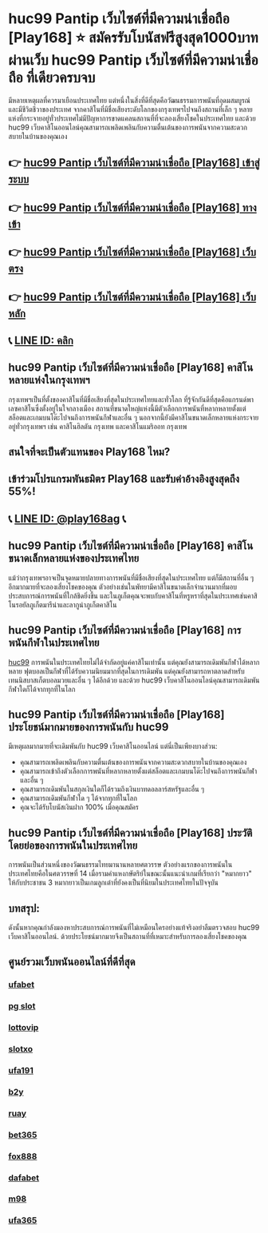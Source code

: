 
# huc99 Pantip เว็บไซต์ที่มีความน่าเชื่อถือ [Play168] ⭐ สมัครรับโบนัสฟรีสูงสุด1000บาท ผ่านเว็บ huc99 Pantip เว็บไซต์ที่มีความน่าเชื่อถือ ที่เดียวครบจบ

มีหลายเหตุผลที่ควรมาเยือนประเทศไทย แต่หนึ่งในสิ่งที่ดีที่สุดคือวัฒนธรรมการพนันที่อุดมสมบูรณ์และมีชีวิตชีวาของประเทศ จากคาสิโนที่มีชื่อเสียงระดับโลกของกรุงเทพฯไปจนถึงสถานที่เล็ก ๆ หลายแห่งที่กระจายอยู่ทั่วประเทศไม่มีปัญหาการขาดแคลนสถานที่ที่จะลองเสี่ยงโชคในประเทศไทย และด้วย huc99 เว็บคาสิโนออนไลน์คุณสามารถเพลิดเพลินกับความตื่นเต้นของการพนันจากความสะดวกสบายในบ้านของคุณเอง

## 👉 [huc99 Pantip เว็บไซต์ที่มีความน่าเชื่อถือ [Play168] เข้าสู่ระบบ](https://bit.ly/3TCj9rY)
## 👉 [huc99 Pantip เว็บไซต์ที่มีความน่าเชื่อถือ [Play168] ทางเข้า](https://bit.ly/3TCj9rY)
## 👉 [huc99 Pantip เว็บไซต์ที่มีความน่าเชื่อถือ [Play168] เว็บตรง](https://bit.ly/3TCj9rY)
## 👉 [huc99 Pantip เว็บไซต์ที่มีความน่าเชื่อถือ [Play168] เว็บหลัก](https://bit.ly/3TCj9rY)
## 📞 [LINE ID: คลิก](https://line.me/R/ti/p/@342mcrfd)

## huc99 Pantip เว็บไซต์ที่มีความน่าเชื่อถือ [Play168] คาสิโนหลายแห่งในกรุงเทพฯ

กรุงเทพฯเป็นที่ตั้งของคาสิโนที่มีชื่อเสียงที่สุดในประเทศไทยและทั่วโลก ที่รู้จักกันดีที่สุดคือแกรนด์พาเลซคาสิโนซึ่งตั้งอยู่ในใจกลางเมือง สถานที่ขนาดใหญ่แห่งนี้มีตัวเลือกการพนันที่หลากหลายตั้งแต่สล็อตและเกมบนโต๊ะไปจนถึงการพนันกีฬาและอื่น ๆ นอกจากนี้ยังมีคาสิโนขนาดเล็กหลายแห่งกระจายอยู่ทั่วกรุงเทพฯ เช่น คาสิโนฮิลตัน กรุงเทพ และคาสิโนแมริออท กรุงเทพ

## สนใจที่จะเป็นตัวแทนของ Play168 ไหม?
## เข้าร่วมโปรแกรมพันธมิตร Play168 และรับค่าอ้างอิงสูงสุดถึง 55%!
## 📞 [LINE ID: @play168ag](https://bit.ly/3RSGiFl) 📞

## huc99 Pantip เว็บไซต์ที่มีความน่าเชื่อถือ [Play168] คาสิโนขนาดเล็กหลายแห่งของประเทศไทย

แม้ว่ากรุงเทพฯอาจเป็นจุดหมายปลายทางการพนันที่มีชื่อเสียงที่สุดในประเทศไทย แต่ก็มีสถานที่อื่น ๆ อีกมากมายที่จะลองเสี่ยงโชคของคุณ ตัวอย่างเช่นในพัทยามีคาสิโนขนาดเล็กจํานวนมากที่มอบประสบการณ์การพนันที่ใกล้ชิดยิ่งขึ้น และในภูเก็ตคุณจะพบกับคาสิโนที่หรูหราที่สุดในประเทศเช่นคาสิโนรอยัลภูเก็ตมารีน่าและลากูน่าภูเก็ตคาสิโน

## huc99 Pantip เว็บไซต์ที่มีความน่าเชื่อถือ [Play168] การพนันกีฬาในประเทศไทย

[huc99](https://atom.io/packages/huc99) การพนันในประเทศไทยไม่ได้จํากัดอยู่แค่คาสิโนเท่านั้น แต่คุณยังสามารถเดิมพันกีฬาได้หลากหลาย ฟุตบอลเป็นกีฬาที่ได้รับความนิยมมากที่สุดในการเดิมพัน แต่คุณยังสามารถหาตลาดสําหรับเทนนิสบาสเก็ตบอลมวยและอื่น ๆ ได้อีกด้วย และด้วย huc99 เว็บคาสิโนออนไลน์คุณสามารถเดิมพันกีฬาใดก็ได้จากทุกที่ในโลก

## huc99 Pantip เว็บไซต์ที่มีความน่าเชื่อถือ [Play168] ประโยชน์มากมายของการพนันกับ huc99

มีเหตุผลมากมายที่จะเดิมพันกับ huc99 เว็บคาสิโนออนไลน์ แต่นี่เป็นเพียงบางส่วน:

- คุณสามารถเพลิดเพลินกับความตื่นเต้นของการพนันจากความสะดวกสบายในบ้านของคุณเอง
- คุณสามารถเข้าถึงตัวเลือกการพนันที่หลากหลายตั้งแต่สล็อตและเกมบนโต๊ะไปจนถึงการพนันกีฬาและอื่น ๆ
- คุณสามารถเดิมพันในสกุลเงินใดก็ได้รวมถึงเงินบาทดอลลาร์สหรัฐและอื่น ๆ
- คุณสามารถเดิมพันกีฬาใด ๆ ได้จากทุกที่ในโลก
- คุณจะได้รับโบนัสเงินฝาก 100% เมื่อคุณสมัคร

## huc99 Pantip เว็บไซต์ที่มีความน่าเชื่อถือ [Play168] ประวัติโดยย่อของการพนันในประเทศไทย

การพนันเป็นส่วนหนึ่งของวัฒนธรรมไทยมานานหลายศตวรรษ ตัวอย่างแรกของการพนันในประเทศไทยคือในศตวรรษที่ 14 เมื่อรามคําแหงกษัตริย์ในขณะนั้นแนะนําเกมที่เรียกว่า "หมากยาว" ให้กับประชาชน 3 หมากยาวเป็นเกมลูกเต๋าที่ยังคงเป็นที่นิยมในประเทศไทยในปัจจุบัน

## บทสรุป:

ดังนั้นหากคุณกําลังมองหาประสบการณ์การพนันที่ไม่เหมือนใครอย่างแท้จริงอย่าลืมตรวจสอบ huc99 เว็บคาสิโนออนไลน์. ด้วยประโยชน์มากมายจึงเป็นสถานที่ที่เหมาะสําหรับการลองเสี่ยงโชคของคุณ

## ศูนย์รวมเว็บพนันออนไลน์ที่ดีที่สุด
### [ufabet](https://atom.io/packages/ufabet)
### [pg slot](https://atom.io/themes/pg%20slot)
### [lottovip](https://atom.io/packages/lottovip)
### [slotxo](https://atom.io/packages/slotxo)
### [ufa191](https://atom.io/packages/ufa191)
### [b2y](https://atom.io/packages/b2y)
### [ruay](https://atom.io/themes/ruay)
### [bet365](https://atom.io/packages/bet365)
### [fox888](https://atom.io/packages/fox888)
### [dafabet](https://atom.io/packages/dafabet)
### [m98](https://atom.io/packages/m98)
### [ufa365](https://atom.io/packages/ufa365)